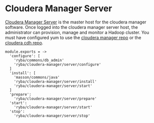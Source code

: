 
# Cloudera Manager Server

[Cloudera Manager Server][Cloudera-server-install] is the master host for the
cloudera manager software.
Once logged into the cloudera manager server host, the administrator can
provision, manage and monitor a Hadoop cluster.
You must have configured yum to use the [cloudera manager repo][Cloudera-manager-repo]
or the [cloudera cdh repo][Cloudera-cdh-repo].


    module.exports = ->
      'configure': [
        'ryba/commons/db_admin'
        'ryba/cloudera-manager/server/configure'
      ]
      'install': [
        'masson/commons/java'
        'ryba/cloudera-manager/server/install'
        'ryba/cloudera-manager/server/start'
      ]
      'prepare':
        'ryba/cloudera-manager/server/prepare'
      'start':
        'ryba/cloudera-manager/server/start'
      'stop':
        'ryba/cloudera-manager/server/stop'

[Cloudera-server-install]: http://www.cloudera.com/content/www/en-us/documentation/enterprise/5-2-x/topics/cm_ig_install_path_b.html#cmig_topic_6_6_4_unique_1
[Cloudera-manager-repo]: http://archive.cloudera.com/cm5/redhat/6/x86_64/cm/cloudera-manager.repo
[Cloudera-cdh-repo]: http://archive.cloudera.com/cdh5/redhat/6/x86_64/cdh/cloudera-cdh5.repo
